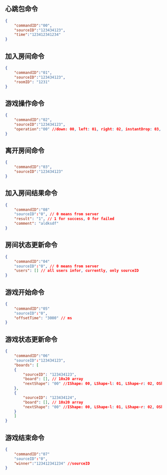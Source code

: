 ## 心跳包命令

```json
{
    "commandID":"00",
    "sourceID":"123434123",
    "time":"123412341234"
}
```

## 加入房间命令

```json
{
    "commandID":"01",
    "sourceID":"123434123",
    "roomID": "1231"
}
```

## 游戏操作命令

```json
{
    "commandID":"02",
    "sourceID":"123434123",
    "operation":"00" //down: 00, left: 01, right: 02, instantDrop: 03, transform: 04
}
```

## 离开房间命令

```json
{
    "commandID":"03",
    "sourceID":"123434123"
}
```

## 加入房间结果命令

```json
{
    "commandID":"08"
    "sourceID":"0", // 0 means from server
    "result": "1", // 1 for success, 0 for failed
    "comment": "aldksdf"
}
```

## 房间状态更新命令

```json
{
    "commandID":"04"
    "sourceID":"0", // 0 means from server
    "users": [] // all users infor, currently, only sourceID
}
```

## 游戏开始命令

```json
{
    "commandID":"05"
    "sourceID":"0",
	"offsetTime": "3000" // ms
}
```

## 游戏状态更新命令

```json
{
    "commandID":"06"
    "sourceID":"123434123",
    "boards": [
    {
    	"sourceID": "123434123",
    	"board": [], // 10x20 array
    	"nextShape": "00" //IShape: 00, LShape-l: 01, LShape-r: 02, OShape: 03, ZShape-l: 04, ZShape-r: 05, TShape: 06
	},
	{
    	"sourceID": "123434124",
    	"board": [], // 10x20 array
        "nextShape": "00" //IShape: 00, LShape-l: 01, LShape-r: 02, OShape: 03, ZShape-l: 04, ZShape-r: 05, TShape: 06
	}
    ]
}
```

## 游戏结束命令

```json
{
    "commandID":"07"
    "sourceID":"0",
	"winner":"123412341234" //sourceID
}
```

